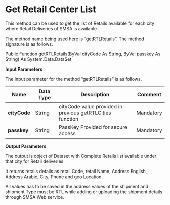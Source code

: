 Get Retail Center List
======================

This method can be used to get the list of Retails available for each city where Retail Deliveries of SMSA is available.

The method name being used here is “getRTLRetails”. The method signature is as follows.

Public Function getRTLRetails(ByVal cityCode As String, ByVal passkey As String) As System.Data.DataSet

**Input Parameters**

The input parameter for the method “getRTLRetails” is as follows.

| **Name**     | **Data Type** | **Description**                                           | **Comment** |
|--------------|---------------|-----------------------------------------------------------|-------------|
| **cityCode** | String        | cityCode value provided in previous getRTLCities function | Mandatory   |
| **passkey**  | String        | PassKey Provided for secure access                        | Mandatory   |

**Output Parameters**

The output is object of Dataset with Complete Retails list available under that city for Retail deliveries.

It returns retails details as retail Code, retail Name, Address English, Address Arabic, City, Phone and geo Location.

All values has to be saved in the address values of the shipment and shipment Type must be RTL while adding or uploading the shipment details through SMSA Web service.
